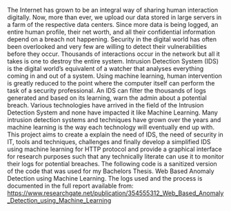 The Internet has grown to be an integral way of sharing human interaction digitally. Now, more than ever, we upload our data stored in large servers in a farm of the respective data centers. Since more data is being logged, an entire human profile, their net worth, and all their confidential information depend on a breach not happening. Security in the digital world has often been overlooked and very few are willing to detect their vulnerabilities before they occur. Thousands of interactions occur in the network but all it takes is one to destroy the entire system. Intrusion Detection System (IDS) is the digital world’s equivalent of a watcher that analyses everything coming in and out of a system. Using machine learning, human intervention is greatly reduced to the point where the computer itself can perform the task of a security professional. An IDS can filter the thousands of logs generated and based on its learning, warn the admin about a potential breach. Various technologies have arrived in the field of the Intrusion Detection System and none have impacted it like Machine Learning. Many intrusion detection systems and techniques have grown over the years and machine learning is the way each technology will eventually end up with. This project aims to create a explain the need of IDS, the need of security in IT, tools and techniques, challenges and finally develop a simplified IDS using machine learning for HTTP protocol and provide a graphical interface for research purposes such that any technically literate can use it to monitor their logs for potential breaches.
The following code is a sanitized version of the code that was used for my Bachelors Thesis. Web Based Anomaly Detection using Machine Learning.
The logs used and the process is documented in the full report available from: https://www.researchgate.net/publication/354555312_Web_Based_Anomaly_Detection_using_Machine_Learning
